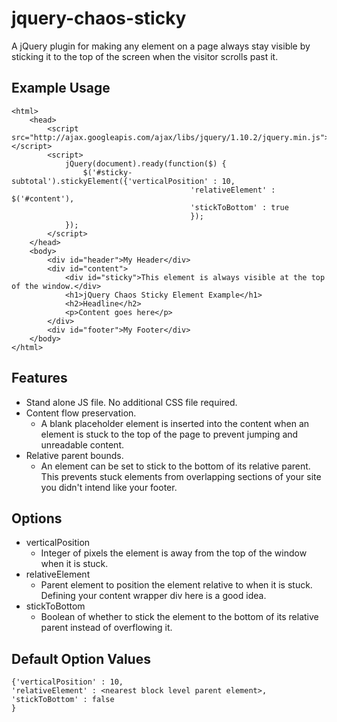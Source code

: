 jquery-chaos-sticky
===================

A jQuery plugin for making any element on a page always stay visible by sticking it to the top of the screen when the visitor scrolls past it.

Example Usage
-------------

```
<html>
	<head>
		<script src="http://ajax.googleapis.com/ajax/libs/jquery/1.10.2/jquery.min.js"></script>
		<script>
			jQuery(document).ready(function($) {
				$('#sticky-subtotal').stickyElement({'verticalPosition' : 10, 
										'relativeElement' : $('#content'),
										'stickToBottom' : true
										});
			});
		</script>
	</head>
	<body>
		<div id="header">My Header</div>
		<div id="content">
			<div id="sticky">This element is always visible at the top of the window.</div>
			<h1>jQuery Chaos Sticky Element Example</h1>
			<h2>Headline</h2>
			<p>Content goes here</p>
		</div>
		<div id="footer">My Footer</div>
	</body>
</html>
```

Features
--------

* Stand alone JS file. No additional CSS file required.
* Content flow preservation. 
	* A blank placeholder element is inserted into the content when an element is stuck to the top of the page to prevent jumping and unreadable content.
* Relative parent bounds. 
	* An element can be set to stick to the bottom of its relative parent. This prevents stuck elements from overlapping sections of your site you didn't intend like your footer.

Options
-------

* verticalPosition
	* Integer of pixels the element is away from the top of the window when it is stuck.
* relativeElement
	* Parent element to position the element relative to when it is stuck. Defining your content wrapper div here is a good idea.
* stickToBottom
	* Boolean of whether to stick the element to the bottom of its relative parent instead of overflowing it.

Default Option Values
---------------------

```
{'verticalPosition' : 10, 
'relativeElement' : <nearest block level parent element>,
'stickToBottom' : false
}
```